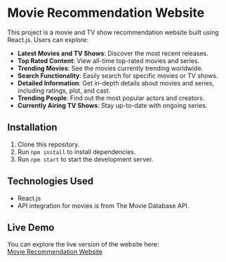 # Movie Recommendation Website

This project is a movie and TV show recommendation website built using React.js. Users can explore:

- **Latest Movies and TV Shows**: Discover the most recent releases.
- **Top Rated Content**: View all-time top-rated movies and series.
- **Trending Movies**: See the movies currently trending worldwide.
- **Search Functionality**: Easily search for specific movies or TV shows.
- **Detailed Information**: Get in-depth details about movies and series, including ratings, plot, and cast.
- **Trending People**: Find out the most popular actors and creators.
- **Currently Airing TV Shows**: Stay up-to-date with ongoing series.

## Installation

1. Clone this repository.
2. Run `npm install` to install dependencies.
3. Run `npm start` to start the development server.

## Technologies Used

- React.js
- API integration for movies is from The Movie Database API.
## Live Demo

You can explore the live version of the website here:  
[Movie Recommendation Website](https://movie-recomendation-weoc.onrender.com/)









